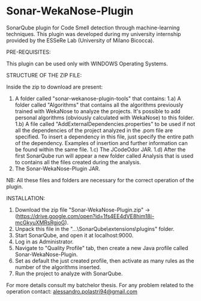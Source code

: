# Sonar-WekaNose-Plugin

SonarQube plugin for Code Smell detection through machine-learning techniques.
This plugin was developed during my university internship provided by the ESSeRe Lab (University of Milano Bicocca).

PRE-REQUISITES:

This plugin can be used only with WINDOWS Operating Systems.

STRUCTURE OF THE ZIP FILE:

Inside the zip to download are present:
1) A folder called "sonar-wekanose-plugin-tools" that contains:
    1.a) A folder called "Algorithms" that contains all the algorithms previously trained with WekaNose to analyze the projects.
      It's possible to add personal algorithms (obviously calculated with WekaNose) to this folder.
    1.b) A file called "AddExternalDependencies.properties" to be used if not all the dependencies of the project analyzed in the .pom file 
    are specified. To insert a dependency in this file, just specify the entire path of the dependency. Examples of insertion and further 
    information can be found within the same file.
    1.c) The JCodeOdor JAR.
    1.d) After the first SonarQube run will appear a new folder called Analysis that is used to contains all the files created during the 
    analysis.
2) The Sonar-WekaNose-Plugin JAR.

NB: All these files and folders are necessary for the correct operation of the plugin.

INSTALLATION:

1) Download the zip file "Sonar-WekaNose-Plugin.zip" -> (https://drive.google.com/open?id=1fs4EE4dVE8him18i-mcGkyuXMRsRgjoG).
2) Unpack this file in the "...\SonarQube\extensions\plugins" folder.
3) Start SonarQube, and open it at localhost:9000.
4) Log in as Administrator.
5) Navigate to "Quality Profile" tab, then create a new Java profile called Sonar-WekaNose-Plugin.
6) Set as default the just created profile, then activate as many rules as the number of the algorithms inserted.
7) Run the project to analyze with SonarQube.

For more details consult my batchelor thesis.
For any problem related to the operation contact: alessandro.polastri94@gmail.com
